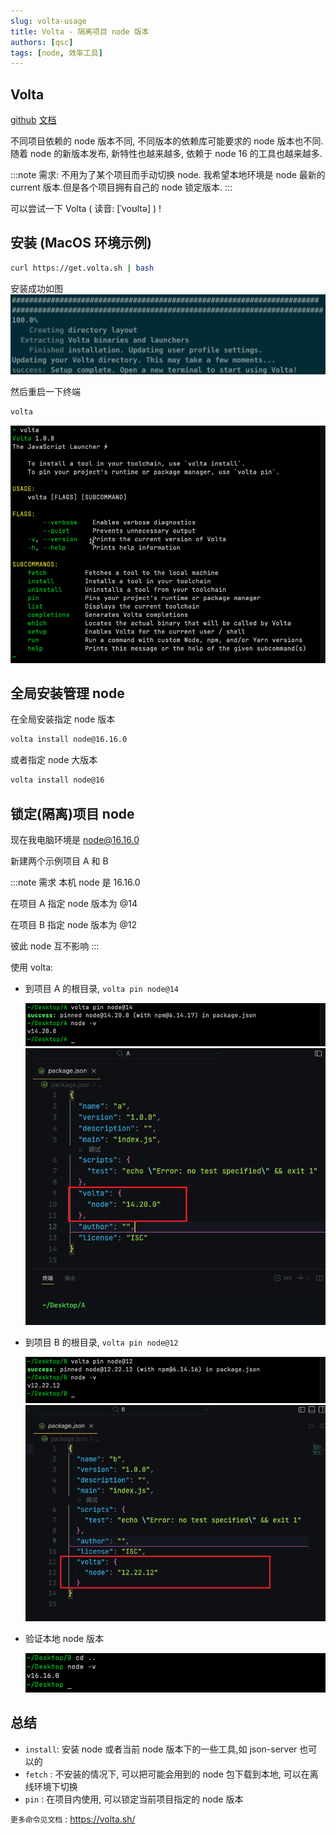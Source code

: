 ```yaml
---
slug: volta-usage
title: Volta - 隔离项目 node 版本
authors: [qsc]
tags: [node, 效率工具]
---
```


## Volta

[github](https://github.com/volta-cli/volta)
[文档](https://volta.sh/)

不同项目依赖的 node 版本不同, 不同版本的依赖库可能要求的 node 版本也不同.
随着 node 的新版本发布, 新特性也越来越多, 依赖于 node 16 的工具也越来越多.

:::note 需求:
不用为了某个项目而手动切换 node. 我希望本地环境是 node 最新的 current 版本.但是各个项目拥有自己的 node 锁定版本.
:::

可以尝试一下 Volta ( 读音: [ˈvoʊltə] ) !

## 安装 (MacOS 环境示例)

```bash
curl https://get.volta.sh | bash
```

安装成功如图
![](volta_success.png)

然后重启一下终端

```bash
volta
```

![](volta-cmd.png)

## 全局安装管理 node

在全局安装指定 node 版本

```bash
volta install node@16.16.0
```

或者指定 node 大版本

```bash
volta install node@16
```

## 锁定(隔离)项目 node

现在我电脑环境是 node@16.16.0

新建两个示例项目 A 和 B

:::note 需求
本机 node 是 16.16.0

在项目 A 指定 node 版本为 @14

在项目 B 指定 node 版本为 @12

彼此 node 互不影响
:::

使用 volta:

- 到项目 A 的根目录, `volta pin node@14`

  ![](volta-A-cmd.png)
  ![](volta-A-json.png)

- 到项目 B 的根目录, `volta pin node@12`

  ![](volta-B-cmd.png)
  ![](volta-B-json.png)

- 验证本地 node 版本

  ![](volta-local.png)

## 总结

- `install`: 安装 node 或者当前 node 版本下的一些工具,如 json-server 也可以的
- `fetch` : 不安装的情况下, 可以把可能会用到的 node 包下载到本地, 可以在离线环境下切换
- `pin` : 在项目内使用, 可以锁定当前项目指定的 node 版本

`更多命令见文档` : https://volta.sh/

